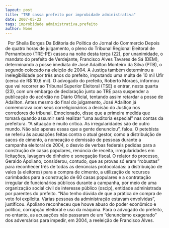 ```yaml
---
layout: post
title: "TRE cassa prefeito por improbidade administrativa"
date: 2007-05-22
tags: improbidade administrativa,prefeito
author: None
---
```

&nbsp;
Por Sheila Borges
Da Editoria de Pol&iacute;tica do Jornal do Commercio
Depois de quatro horas de julgamento, o pleno do Tribunal Regional Eleitoral de Pernambuco (TRE-PE) cassou na noite desta ter&ccedil;a (22), por unanimidade, o mandato do prefeito de Verdejante, Francisco Alves Tavares de S&aacute; (DEM), determinando a posse imediata de Jos&eacute; Adailton Monteiro da Silva (PTB), o segundo colocado na elei&ccedil;&atilde;o de 2004. 
A Justi&ccedil;a tamb&eacute;m determinou a inelegibilidade por tr&ecirc;s anos do prefeito, imputando uma multa de 10 mil Ufir (cerca de R$ 10,6 mil). O advogado do prefeito, Roberto Moraes, informou que vai recorrer ao Tribunal Superior Eleitoral (TSE) e entrar, nesta quarta (23), com um embargo de declara&ccedil;&atilde;o junto ao TRE para suspender a publica&ccedil;&atilde;o do ac&oacute;rd&atilde;o no Di&aacute;rio Oficial, tentando assim retardar a posse de Adailton.
Antes mesmo do final do julgamento, Jos&eacute; Adailton j&aacute; comemorava com seus correligion&aacute;rios a decis&atilde;o do Justi&ccedil;a nos corredores do tribunal. Emocionado, disse que a primeira medida que tomar&aacute; quando assumir ser&aacute; realizar &ldquo;uma auditoria especial&rdquo; nas contas da prefeitura. &ldquo;A situa&ccedil;&atilde;o &eacute; muito cr&iacute;tica. As irregularidades s&atilde;o de outro mundo. N&atilde;o s&atilde;o apenas essas que a gente denunciou&rdquo;, falou. 
O petebista se referiu &agrave;s acusa&ccedil;&otilde;es feitas contra o atual gestor, como a distribui&ccedil;&atilde;o de sacos de cimento, a nomea&ccedil;&atilde;o e demiss&atilde;o de pessoas durante a campanha eleitoral de 2004, o desvio de verbas federais pedidas para a constru&ccedil;&atilde;o de casas populares, ren&uacute;ncia de receita, irregularidades em licita&ccedil;&otilde;es, lavagem de dinheiro e sonega&ccedil;&atilde;o fiscal.
O relator do processo, Geraldo Apoliano, considerou, contudo, que as provas s&oacute; eram &ldquo;robustas&rdquo; para reconhecer tr&ecirc;s de todas as den&uacute;ncias protocoladas: a distribui&ccedil;&atilde;o de vales (a eleitores) para a compra de cimento, a utiliza&ccedil;&atilde;o de recursos carimbados para a constru&ccedil;&atilde;o de 60 casas populares e a contrata&ccedil;&atilde;o irregular de funcion&aacute;rios p&uacute;blicos durante a campanha, por meio de uma organiza&ccedil;&atilde;o social civil de interesse p&uacute;blico (oscip), entidade administrada por parentes do prefeito.&nbsp;&ldquo;N&atilde;o tenho d&uacute;vida de que a pr&aacute;tica de compra de voto foi expl&iacute;cita. V&aacute;rias pessoas da administra&ccedil;&atilde;o estavam envolvidas&rdquo;, justificou.
Apoliano reconheceu que houve abuso do poder econ&ocirc;mico e pol&iacute;tico, corrup&ccedil;&atilde;o eleitoral e uso da m&aacute;quina. Para o advogado do prefeito, no entanto, as acusa&ccedil;&otilde;es n&atilde;o passaram de um &ldquo;denuncismo exagerado&rdquo; dos advers&aacute;rios para impedir, em 2004, a reelei&ccedil;&atilde;o de Francisco Alves. 